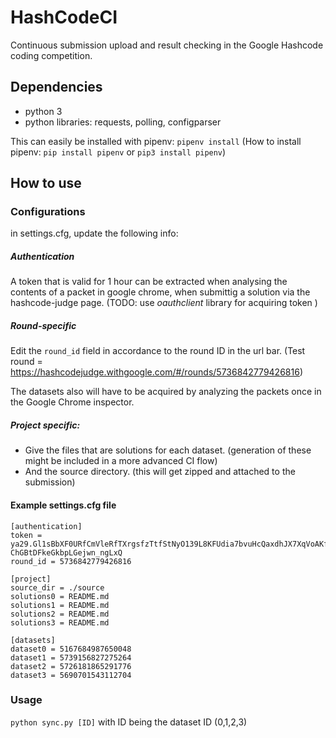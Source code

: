 # HashCodeCI
Continuous submission upload and result checking in the Google Hashcode coding competition.


## Dependencies
- python 3
- python libraries: requests, polling, configparser

This can easily be installed with pipenv: ```pipenv install```
(How to install pipenv: ```pip install pipenv``` or ```pip3 install pipenv```)


## How to use

### Configurations
in settings.cfg, update the following info:

##### Authentication
A token that is valid for 1 hour can be extracted when analysing the contents of a packet in google chrome, when submittig a solution via the hashcode-judge page. (TODO: use *oauthclient* library for acquiring token )

##### Round-specific
Edit the ```round_id``` field in accordance to the round ID in the url bar.
(Test round = https://hashcodejudge.withgoogle.com/#/rounds/5736842779426816)

The datasets also will have to be acquired by analyzing the packets once in the Google Chrome inspector.

##### Project specific:
- Give the files that are solutions for each dataset. (generation of these might be included in a more advanced CI flow)
- And the source directory. (this will get zipped and attached to the submission)

#### Example settings.cfg file
```
[authentication]
token = ya29.Gl1sBbXF0URfCmVleRfTXrgsfzTtfStNyO139L8KFUdia7bvuHcQaxdhJX7XqVoAKf33jM9T0mhKrbA0RyAgj7Gg8BPxTLTBxbtbL-ChGBtDFkeGkbpLGejwn_ngLxQ
round_id = 5736842779426816

[project]
source_dir = ./source
solutions0 = README.md
solutions1 = README.md
solutions2 = README.md
solutions3 = README.md

[datasets]
dataset0 = 5167684987650048
dataset1 = 5739156827275264
dataset2 = 5726181865291776
dataset3 = 5690701543112704
```
### Usage
```python sync.py [ID]``` with ID being the dataset ID (0,1,2,3)
